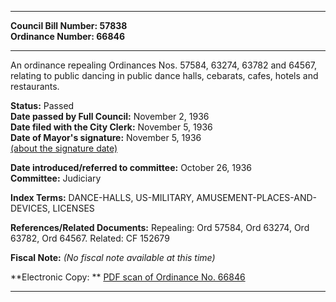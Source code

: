* * * * *  
  
**Council Bill Number: [](#h0)[](#h2)57838**   
**Ordinance Number: 66846**  
  
* * * * *  
  
An ordinance repealing Ordinances Nos. 57584, 63274, 63782 and 64567, relating to public dancing in public dance halls, cebarats, cafes, hotels and restaurants.  
  
**Status:** Passed   
**Date passed by Full Council:** November 2, 1936   
**Date filed with the City Clerk:** November 5, 1936   
**Date of Mayor's signature:** November 5, 1936   
[(about the signature date)](/~public/approvaldate.htm)   
  
  
**Date introduced/referred to committee:** October 26, 1936   
**Committee:** Judiciary   
  
**Index Terms:** DANCE-HALLS, US-MILITARY, AMUSEMENT-PLACES-AND-DEVICES, LICENSES  
  
**References/Related Documents:** Repealing: Ord 57584, Ord 63274, Ord 63782, Ord 64567. Related: CF 152679  
  
**Fiscal Note:** *(No fiscal note available at this time)*  
  
**Electronic Copy: ** [PDF scan of Ordinance No. 66846](/~archives/Ordinances/Ord_66846.pdf)  
  
* * * * *  
